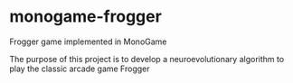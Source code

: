 # monogame-frogger
Frogger game implemented in MonoGame


The purpose of this project is to develop a neuroevolutionary algorithm to play the classic arcade game Frogger
